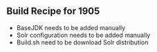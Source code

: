 ## Build Recipe for 1905

- BaseJDK needs to be added manually
- Solr configuration needs to be added manually
- Build.sh need to be download Solr distribution 
